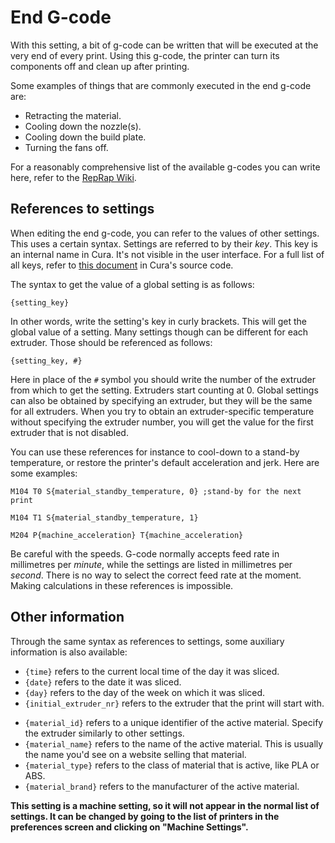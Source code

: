 End G-code
====
With this setting, a bit of g-code can be written that will be executed at the very end of every print. Using this g-code, the printer can turn its components off and clean up after printing.

Some examples of things that are commonly executed in the end g-code are:

* Retracting the material.
* Cooling down the nozzle(s).
* Cooling down the build plate.
* Turning the fans off.

For a reasonably comprehensive list of the available g-codes you can write here, refer to the [RepRap Wiki](https://reprap.org/wiki/G-code).

References to settings
----
When editing the end g-code, you can refer to the values of other settings. This uses a certain syntax. Settings are referred to by their *key*. This key is an internal name in Cura. It's not visible in the user interface. For a full list of all keys, refer to [this document](https://github.com/Ultimaker/Cura/blob/master/resources/definitions/fdmprinter.def.json) in Cura's source code.

The syntax to get the value of a global setting is as follows:

`{setting_key}`

In other words, write the setting's key in curly brackets. This will get the global value of a setting. Many settings though can be different for each extruder. Those should be referenced as follows:

`{setting_key, #}`

Here in place of the `#` symbol you should write the number of the extruder from which to get the setting. Extruders start counting at 0. Global settings can also be obtained by specifying an extruder, but they will be the same for all extruders. When you try to obtain an extruder-specific temperature without specifying the extruder number, you will get the value for the first extruder that is not disabled.

You can use these references for instance to cool-down to a stand-by temperature, or restore the printer's default acceleration and jerk. Here are some examples:

`M104 T0 S{material_standby_temperature, 0} ;stand-by for the next print`

`M104 T1 S{material_standby_temperature, 1}`

`M204 P{machine_acceleration} T{machine_acceleration}`

Be careful with the speeds. G-code normally accepts feed rate in millimetres per *minute*, while the settings are listed in millimetres per *second*. There is no way to select the correct feed rate at the moment. Making calculations in these references is impossible.

Other information
----
Through the same syntax as references to settings, some auxiliary information is also available:

* `{time}` refers to the current local time of the day it was sliced.
* `{date}` refers to the date it was sliced.
* `{day}` refers to the day of the week on which it was sliced.
* `{initial_extruder_nr}` refers to the extruder that the print will start with.
<!--if cura_version>=4.12-->
* `{material_id}` refers to a unique identifier of the active material. Specify the extruder similarly to other settings.
* `{material_name}` refers to the name of the active material. This is usually the name you'd see on a website selling that material.
* `{material_type}` refers to the class of material that is active, like PLA or ABS.
* `{material_brand}` refers to the manufacturer of the active material.
<!--endif-->

**This setting is a machine setting, so it will not appear in the normal list of settings. It can be changed by going to the list of printers in the preferences screen and clicking on "Machine Settings".**